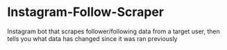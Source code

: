 # Instagram-Follow-Scraper
Instagram bot that scrapes follower/following data from a target user, then tells you what data has changed since it was ran previously
